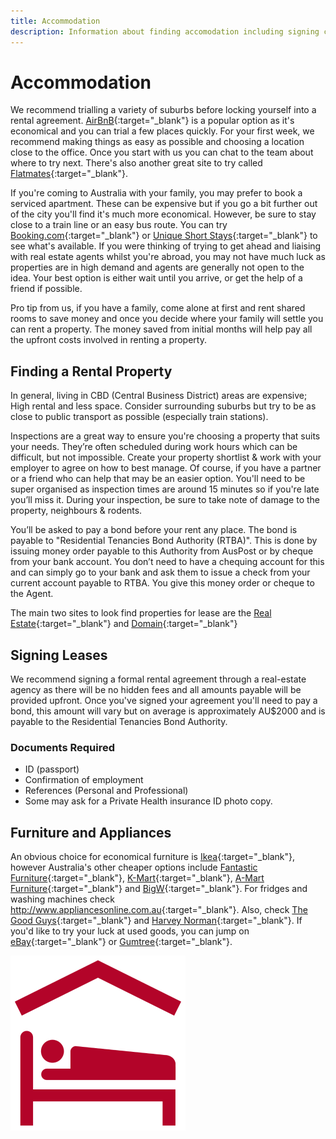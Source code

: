 ```yaml
---
title: Accommodation
description: Information about finding accomodation including signing contracts for rentals in Australia, what documents are requried and where to buy appliances
---
```


# Accommodation

We recommend trialling a variety of suburbs before locking yourself into a rental agreement. [AirBnB](https://www.airbnb.com.au){:target="\_blank"} is a
popular option as it's economical and you can trial a few places quickly. For
your first week, we recommend making things as easy as possible and choosing a
location close to the office. Once you start with us you can chat to the team
about where to try next. There's also another great site to try called [Flatmates](https://flatmates.com.au/){:target="\_blank"}.

If you're coming to Australia with your family, you may prefer to book a serviced apartment. These can be
expensive but if you go a bit further out of the city you'll find it's much more
economical. However, be sure to stay close to a train line or an easy bus route.
You can try [Booking.com](booking.com){:target="\_blank"} or [Unique Short Stays](uniqueshortstays.com.au){:target="\_blank"} to see what's available. If
you were thinking of trying to get ahead and liaising with real estate agents
whilst you're abroad, you may not have much luck as properties are in high
demand and agents are generally not open to the idea. Your best option is either
wait until you arrive, or get the help of a friend if possible.

Pro tip from us, if you have a family, come alone at first and rent shared rooms to save money
and once you decide where your family will settle you can rent a property. The
money saved from initial months will help pay all the upfront costs involved in
renting a property.

## Finding a Rental Property

In general, living in CBD (Central Business District) areas are expensive; High rental and less space. Consider surrounding suburbs but try to be as close to public transport as possible (especially train stations).

Inspections are a great way to ensure you're choosing a property that suits your needs. They’re often scheduled during work hours which can be difficult, but not impossible. Create your property shortlist & work with your employer to agree on how to best manage. Of course, if you have a partner or a friend who can help that may be an easier option. You'll need to be super organised as inspection times are around 15 minutes so if you're late you’ll miss it. During your inspection, be sure to take note of damage to the property, neighbours & rodents.

You’ll be asked to pay a bond before your rent any place. The bond is payable to "Residential Tenancies Bond Authority (RTBA)". This is done by issuing money order payable to this Authority from AusPost or by cheque from your bank account. You don’t need to have a chequing account for this and can simply go to your bank and ask them to issue a check from your current account payable to RTBA.
You give this money order or cheque to the Agent.

The main two sites to look find properties for lease are the [Real Estate](https://realestate.com.au){:target="\_blank"} and [Domain](https://www.domain.com.au/){:target="\_blank"}

## Signing Leases

We recommend signing a formal rental agreement through a real-estate agency as there will be no hidden fees and all amounts payable will be provided upfront. Once you've signed your agreement you'll need to pay a bond, this amount will vary but on average is approximately AU\$2000 and is payable to the Residential Tenancies Bond Authority.

### Documents Required

- ID (passport)
- Confirmation of employment
- References (Personal and Professional)
- Some may ask for a Private Health insurance ID photo copy.

## Furniture and Appliances

An obvious choice for economical furniture is [Ikea](http://www.ikea.com/au/en/){:target="\_blank"}, however Australia's other cheaper options include [Fantastic Furniture](https://www.fantasticfurniture.com.au/){:target="\_blank"}, [K-Mart](http://www.kmart.com.au/){:target="\_blank"}, [A-Mart Furniture](https://www.amartfurniture.com.au/){:target="\_blank"} and [BigW](https://www.bigw.com.au/){:target="\_blank"}. For fridges and washing machines check <http://www.appliancesonline.com.au>{:target="\_blank"}. Also, check [The Good Guys](http://www.thegoodguys.com.au/){:target="\_blank"} and [Harvey Norman](http://www.harveynorman.com.au/){:target="\_blank"}. If you'd like to try your luck at used goods, you can jump on [eBay](http://ebay.com.au/){:target="\_blank"} or [Gumtree](http://www.gumtree.com.au/){:target="\_blank"}.

![Accommodation](/images/accommodation.png?style=center 'Accommodation')
